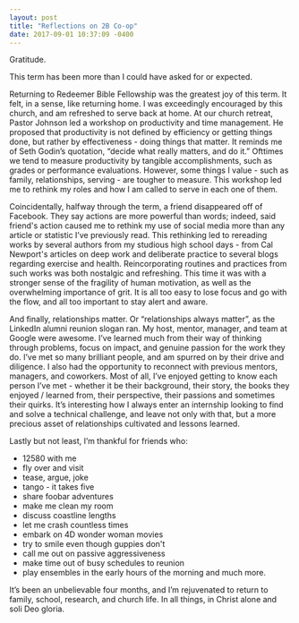 ```yaml
---
layout: post
title: "Reflections on 2B Co-op"
date: 2017-09-01 10:37:09 -0400
---
```

Gratitude.

This term has been more than I could have asked for or expected.

Returning to Redeemer Bible Fellowship was the greatest joy of this term. It felt, in a sense, like returning home. I was exceedingly encouraged by this church, and am refreshed to serve back at home. At our church retreat, Pastor Johnson led a workshop on productivity and time management. He proposed that productivity is not defined by efficiency or getting things done, but rather by effectiveness - doing things that matter. It reminds me of Seth Godin’s quotation, “decide what really matters, and do it.” Ofttimes we tend to measure productivity by tangible accomplishments, such as grades or performance evaluations. However, some things I value - such as family, relationships, serving - are tougher to measure. This workshop led me to rethink my roles and how I am called to serve in each one of them.

Coincidentally, halfway through the term, a friend disappeared off of Facebook. They say actions are more powerful than words; indeed, said friend's action caused me to rethink my use of social media more than any article or statistic I’ve previously read. This rethinking led to rereading works by several authors from my studious high school days - from Cal Newport's articles on deep work and deliberate practice to several blogs regarding exercise and health. Reincorporating routines and practices from such works was both nostalgic and refreshing. This time it was with a stronger sense of the fragility of human motivation, as well as the overwhelming importance of grit. It is all too easy to lose focus and go with the flow, and all too important to stay alert and aware.

And finally, relationships matter. Or “relationships always matter”, as the LinkedIn alumni reunion slogan ran. My host, mentor, manager, and team at Google were awesome. I’ve learned much from their way of thinking through problems, focus on impact, and genuine passion for the work they do. I’ve met so many brilliant people, and am spurred on by their drive and diligence. I also had the opportunity to reconnect with previous mentors, managers, and coworkers. Most of all, I’ve enjoyed getting to know each person I’ve met - whether it be their background, their story, the books they enjoyed / learned from, their perspective, their passions and sometimes their quirks. It’s interesting how I always enter an internship looking to find and solve a technical challenge, and leave not only with that, but a more precious asset of relationships cultivated and lessons learned.

Lastly but not least, I’m thankful for friends who:
- 12580 with me
- fly over and visit
- tease, argue, joke
- tango - it takes five
- share foobar adventures
- make me clean my room
- discuss coastline lengths
- let me crash countless times
- embark on 4D wonder woman movies
- try to smile even though guppies don't
- call me out on passive aggressiveness
- make time out of busy schedules to reunion
- play ensembles in the early hours of the morning
and much more.

It’s been an unbelievable four months, and I’m rejuvenated to return to family, school, research, and church life. In all things, in Christ alone and soli Deo gloria.
